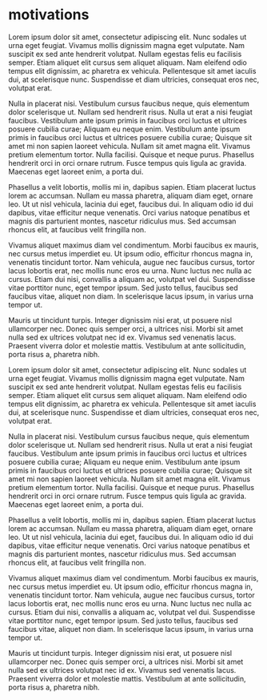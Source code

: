 # motivations
Lorem ipsum dolor sit amet, consectetur adipiscing elit. Nunc sodales ut urna eget feugiat. Vivamus mollis dignissim magna eget vulputate. Nam suscipit ex sed ante hendrerit volutpat. Nullam egestas felis eu facilisis semper. Etiam aliquet elit cursus sem aliquet aliquam. Nam eleifend odio tempus elit dignissim, ac pharetra ex vehicula. Pellentesque sit amet iaculis dui, at scelerisque nunc. Suspendisse et diam ultricies, consequat eros nec, volutpat erat.

Nulla in placerat nisi. Vestibulum cursus faucibus neque, quis elementum dolor scelerisque ut. Nullam sed hendrerit risus. Nulla ut erat a nisi feugiat faucibus. Vestibulum ante ipsum primis in faucibus orci luctus et ultrices posuere cubilia curae; Aliquam eu neque enim. Vestibulum ante ipsum primis in faucibus orci luctus et ultrices posuere cubilia curae; Quisque sit amet mi non sapien laoreet vehicula. Nullam sit amet magna elit. Vivamus pretium elementum tortor. Nulla facilisi. Quisque et neque purus. Phasellus hendrerit orci in orci ornare rutrum. Fusce tempus quis ligula ac gravida. Maecenas eget laoreet enim, a porta dui.

Phasellus a velit lobortis, mollis mi in, dapibus sapien. Etiam placerat luctus lorem ac accumsan. Nullam eu massa pharetra, aliquam diam eget, ornare leo. Ut ut nisl vehicula, lacinia dui eget, faucibus dui. In aliquam odio id dui dapibus, vitae efficitur neque venenatis. Orci varius natoque penatibus et magnis dis parturient montes, nascetur ridiculus mus. Sed accumsan rhoncus elit, at faucibus velit fringilla non.

Vivamus aliquet maximus diam vel condimentum. Morbi faucibus ex mauris, nec cursus metus imperdiet eu. Ut ipsum odio, efficitur rhoncus magna in, venenatis tincidunt tortor. Nam vehicula, augue nec faucibus cursus, tortor lacus lobortis erat, nec mollis nunc eros eu urna. Nunc luctus nec nulla ac cursus. Etiam dui nisi, convallis a aliquam ac, volutpat vel dui. Suspendisse vitae porttitor nunc, eget tempor ipsum. Sed justo tellus, faucibus sed faucibus vitae, aliquet non diam. In scelerisque lacus ipsum, in varius urna tempor ut.

Mauris ut tincidunt turpis. Integer dignissim nisi erat, ut posuere nisl ullamcorper nec. Donec quis semper orci, a ultrices nisi. Morbi sit amet nulla sed ex ultrices volutpat nec id ex. Vivamus sed venenatis lacus. Praesent viverra dolor et molestie mattis. Vestibulum at ante sollicitudin, porta risus a, pharetra nibh.

Lorem ipsum dolor sit amet, consectetur adipiscing elit. Nunc sodales ut urna eget feugiat. Vivamus mollis dignissim magna eget vulputate. Nam suscipit ex sed ante hendrerit volutpat. Nullam egestas felis eu facilisis semper. Etiam aliquet elit cursus sem aliquet aliquam. Nam eleifend odio tempus elit dignissim, ac pharetra ex vehicula. Pellentesque sit amet iaculis dui, at scelerisque nunc. Suspendisse et diam ultricies, consequat eros nec, volutpat erat.

Nulla in placerat nisi. Vestibulum cursus faucibus neque, quis elementum dolor scelerisque ut. Nullam sed hendrerit risus. Nulla ut erat a nisi feugiat faucibus. Vestibulum ante ipsum primis in faucibus orci luctus et ultrices posuere cubilia curae; Aliquam eu neque enim. Vestibulum ante ipsum primis in faucibus orci luctus et ultrices posuere cubilia curae; Quisque sit amet mi non sapien laoreet vehicula. Nullam sit amet magna elit. Vivamus pretium elementum tortor. Nulla facilisi. Quisque et neque purus. Phasellus hendrerit orci in orci ornare rutrum. Fusce tempus quis ligula ac gravida. Maecenas eget laoreet enim, a porta dui.

Phasellus a velit lobortis, mollis mi in, dapibus sapien. Etiam placerat luctus lorem ac accumsan. Nullam eu massa pharetra, aliquam diam eget, ornare leo. Ut ut nisl vehicula, lacinia dui eget, faucibus dui. In aliquam odio id dui dapibus, vitae efficitur neque venenatis. Orci varius natoque penatibus et magnis dis parturient montes, nascetur ridiculus mus. Sed accumsan rhoncus elit, at faucibus velit fringilla non.

Vivamus aliquet maximus diam vel condimentum. Morbi faucibus ex mauris, nec cursus metus imperdiet eu. Ut ipsum odio, efficitur rhoncus magna in, venenatis tincidunt tortor. Nam vehicula, augue nec faucibus cursus, tortor lacus lobortis erat, nec mollis nunc eros eu urna. Nunc luctus nec nulla ac cursus. Etiam dui nisi, convallis a aliquam ac, volutpat vel dui. Suspendisse vitae porttitor nunc, eget tempor ipsum. Sed justo tellus, faucibus sed faucibus vitae, aliquet non diam. In scelerisque lacus ipsum, in varius urna tempor ut.

Mauris ut tincidunt turpis. Integer dignissim nisi erat, ut posuere nisl ullamcorper nec. Donec quis semper orci, a ultrices nisi. Morbi sit amet nulla sed ex ultrices volutpat nec id ex. Vivamus sed venenatis lacus. Praesent viverra dolor et molestie mattis. Vestibulum at ante sollicitudin, porta risus a, pharetra nibh.